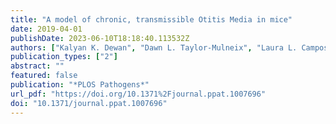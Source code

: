```yaml
---
title: "A model of chronic, transmissible Otitis Media in mice"
date: 2019-04-01
publishDate: 2023-06-10T18:18:40.113532Z
authors: ["Kalyan K. Dewan", "Dawn L. Taylor-Mulneix", "Laura L. Campos", "Amanda L. Skarlupka", "Shannon M. Wagner", "Valerie E. Ryman", "Monica C. Gestal", "Longhua Ma", "Uriel Blas-Machado", "Brian T. Faddis", "Eric T. Harvill"]
publication_types: ["2"]
abstract: ""
featured: false
publication: "*PLOS Pathogens*"
url_pdf: "https://doi.org/10.1371%2Fjournal.ppat.1007696"
doi: "10.1371/journal.ppat.1007696"
---
```


